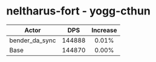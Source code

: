 # neltharus-fort - yogg-cthun
| Actor | DPS | Increase |
|---|:---:|:---:|
|bender_da_sync|144888|0.01%|
|Base|144870|0.00%|
